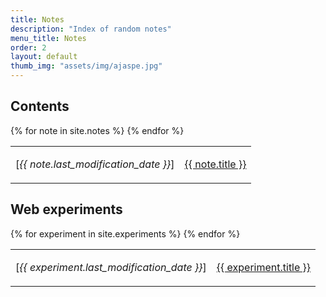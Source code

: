 ```yaml
---
title: Notes
description: "Index of random notes"
menu_title: Notes
order: 2
layout: default
thumb_img: "assets/img/ajaspe.jpg"
---
```


## Contents
<div class="row px-3">
	<table class="table table-dark table-sm table-borderless table-striped">
		<tbody class="table-borderless">
			  {% for note in site.notes %}
				<tr>
					<td class="text-warning col-1"><p class="text-end">[<em>{{ note.last_modification_date }}</em>]</p></td>
					<td><a href="{{ note.url }}">{{ note.title }}</a></td>
				</tr>
				{% endfor %}
		</tbody>
	</table>
</div>

## Web experiments
<div class="row px-3">
	<table class="table table-dark table-sm table-borderless table-striped">
		<tbody class="table-borderless">
			  {% for experiment in site.experiments %}
				<tr>
					<td class="text-warning col-1"><p class="text-end">[<em>{{ experiment.last_modification_date }}</em>]</p></td>
					<td><a href="{{ experiment.url }}">{{ experiment.title }}</a></td>
				</tr>
				{% endfor %}
		</tbody>
	</table>
</div>
